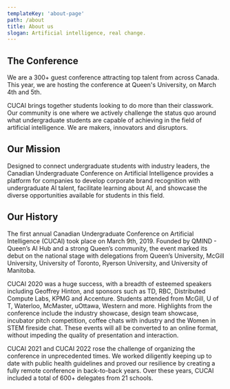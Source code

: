 ```yaml
---
templateKey: 'about-page'
path: /about
title: About us
slogan: Artificial intelligence, real change.
---
```

## The Conference
We are a 300+ guest conference attracting top talent from across Canada. This year, we are hosting the conference at Queen's University, on March 4th and 5th. 

CUCAI brings together students looking to do more than their classwork. Our community is one where we actively challenge the status quo around what undergraduate students are capable of achieving in the field of artificial intelligence. We are makers, innovators and disruptors. 

## Our Mission
Designed to connect undergraduate students with industry leaders, the Canadian Undergraduate Conference on Artificial Intelligence provides a platform for companies to develop corporate brand recognition with undergraduate AI talent, facilitate learning about AI, and showcase the diverse opportunities available for students in this field.


## Our History
The first annual Canadian Undergraduate Conference on Artificial Intelligence (CUCAI) took place on March 9th, 2019. Founded by QMIND - Queen’s AI Hub and a strong Queen’s community, the event marked its debut on the national stage with delegations from Queenʼs University, McGill University, University of Toronto, Ryerson University, and University of Manitoba. 

CUCAI 2020 was a huge success, with a breadth of esteemed speakers including Geoffrey Hinton, and sponsors such as TD, RBC, Distributed Compute Labs, KPMG and Accenture. Students attended from McGill, U of T, Waterloo, McMaster, uOttawa, Western and more. Highlights from the conference include the industry showcase, design team showcase, incubator pitch competition, coffee chats with industry and the Women in STEM fireside chat. These events will all be converted to an online format, without impeding the quality of presentation and interaction. 

CUCAI 2021 and CUCAI 2022 rose the challenge of organizing the conference in unprecedented times. We worked diligently keeping up to date with public health guidelines and proved our resilience by creating a fully remote conference in back-to-back years. Over these years, CUCAI included a total of 600+ delegates from 21 schools.

